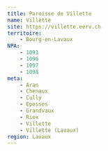 ```yaml
---
title: Paroisse de Villette
name: Villette
site: https://villette.eerv.ch
territoire:
    - Bourg-en-Lavaux
NPA:
    - 1091
    - 1096
    - 1097
    - 1098
meta:
    - Aran
    - Chenaux
    - Cully
    - Epesses
    - Grandvaux
    - Riex
    - Villette
    - Villette (Lavaux)
region: Lavaux
---
```

